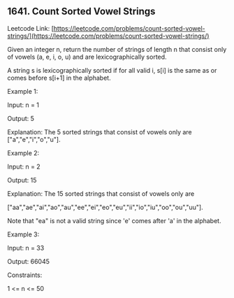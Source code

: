 ## 1641. Count Sorted Vowel Strings


Leetcode Link: [https://leetcode.com/problems/count-sorted-vowel-strings/](https://leetcode.com/problems/count-sorted-vowel-strings/)

Given an integer n, return the number of strings of length n that consist only of vowels (a, e, i, o, u) and are lexicographically sorted.

A string s is lexicographically sorted if for all valid i, s[i] is the same as or comes before s[i+1] in the alphabet.

 

Example 1:

Input: n = 1

Output: 5

Explanation: The 5 sorted strings that consist of vowels only are ["a","e","i","o","u"].

Example 2:

Input: n = 2

Output: 15

Explanation: The 15 sorted strings that consist of vowels only are

["aa","ae","ai","ao","au","ee","ei","eo","eu","ii","io","iu","oo","ou","uu"].

Note that "ea" is not a valid string since 'e' comes after 'a' in the alphabet.

Example 3:

Input: n = 33

Output: 66045
 

Constraints:

1 <= n <= 50 
